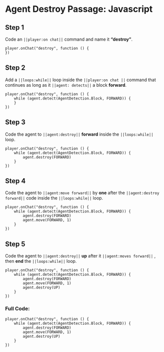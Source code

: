 # Agent Destroy Passage: Javascript


## Step 1
Code an ``||player:on chat||`` command and name it **“destroy”**.

```spy
player.onChat("destroy", function () {
})
```

## Step 2
Add a ``||loops:while||`` loop inside the ``||player:on chat ||``  command that continues as long as it ``||agent: detects||`` a block **forward**. 

```spy
player.onChat("destroy", function () {
    while (agent.detect(AgentDetection.Block, FORWARD)) {  	
    }
})
```

## Step 3
Code the agent to ``||agent:destroy||`` **forward** inside the ``||loops:while||`` loop.

```spy
player.onChat("destroy", function () {
    while (agent.detect(AgentDetection.Block, FORWARD)) {
        agent.destroy(FORWARD)
    }
})
```

## Step 4

Code the agent to ``||agent:move forward||`` by **one** after the ``||agent:destroy forward||`` code inside the ``||loops:while||`` loop.

```spy
player.onChat("destroy", function () {
    while (agent.detect(AgentDetection.Block, FORWARD)) {
        agent.destroy(FORWARD)
        agent.move(FORWARD, 1)
    }
})
```

## Step 5

Code the agent to ``||agent:destroy||`` **up** after it ``||agent:moves forward||`` , then **end** the ``||loops:while||`` loop.

```spy
player.onChat("destroy", function () {
    while (agent.detect(AgentDetection.Block, FORWARD)) {
        agent.destroy(FORWARD)
        agent.move(FORWARD, 1)
        agent.destroy(UP)
    }
})
```

### Full Code: 

```spy
player.onChat("destroy", function () {
    while (agent.detect(AgentDetection.Block, FORWARD)) {
        agent.destroy(FORWARD)
        agent.move(FORWARD, 1)
        agent.destroy(UP)
    }
})
```

